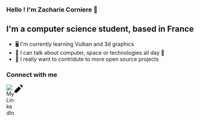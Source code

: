 ### Hello ! I'm Zacharie Corniere 👋

## I'm a computer science student, based in France

- 🖥️ I'm currently learning Vulkan and 3d graphics
- 💬 I can talk about computer, space or technologies all day 🤣
- 🤝 I really want to contridute to more open source projects

### Connect with me 
[<img align="left" alt="My LinkedIn" width="22px" src="https://cdn.jsdelivr.net/npm/simple-icons@v3/icons/linkedin.svg" />][linkedin]
[<img align="left" alt="Mail" width="22px" src="https://raw.githubusercontent.com/iconic/open-iconic/master/svg/pencil.svg" />][email]

<br />

[linkedin]: https://www.linkedin.com/in/zacharie-corniere-375170185/
[email]: mailto:zacharie@corniere.me
